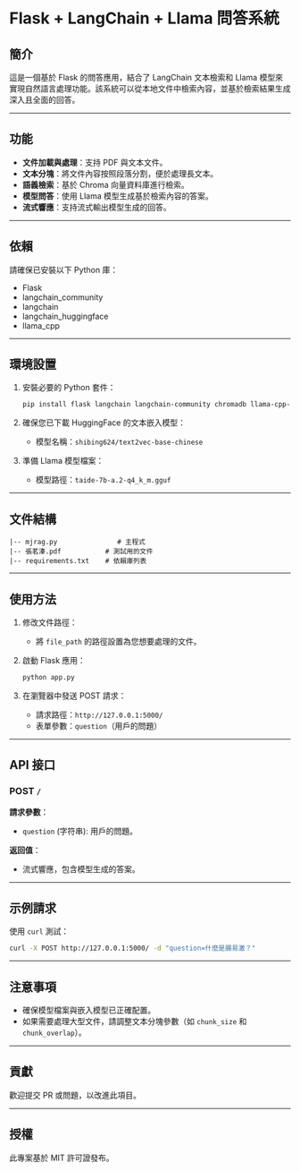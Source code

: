 # Flask + LangChain + Llama 問答系統

## 簡介

這是一個基於 Flask 的問答應用，結合了 LangChain 文本檢索和 Llama 模型來實現自然語言處理功能。該系統可以從本地文件中檢索內容，並基於檢索結果生成深入且全面的回答。

---

## 功能

- **文件加載與處理**：支持 PDF 與文本文件。
- **文本分塊**：將文件內容按照段落分割，便於處理長文本。
- **語義檢索**：基於 Chroma 向量資料庫進行檢索。
- **模型問答**：使用 Llama 模型生成基於檢索內容的答案。
- **流式響應**：支持流式輸出模型生成的回答。

---

## 依賴

請確保已安裝以下 Python 庫：

- Flask
- langchain\_community
- langchain
- langchain\_huggingface
- llama\_cpp

---

## 環境設置

1. 安裝必要的 Python 套件：

   ```bash
   pip install flask langchain langchain-community chromadb llama-cpp-python
   ```

2. 確保您已下載 HuggingFace 的文本嵌入模型：

   - 模型名稱：`shibing624/text2vec-base-chinese`

3. 準備 Llama 模型檔案：

   - 模型路徑：`taide-7b-a.2-q4_k_m.gguf`

---

## 文件結構

```
|-- mjrag.py               # 主程式
|-- 張茗溱.pdf           # 測試用的文件
|-- requirements.txt    # 依賴庫列表
```

---

## 使用方法

1. 修改文件路徑：

   - 將 `file_path` 的路徑設置為您想要處理的文件。

2. 啟動 Flask 應用：

   ```bash
   python app.py
   ```

3. 在瀏覽器中發送 POST 請求：

   - 請求路徑：`http://127.0.0.1:5000/`
   - 表單參數：`question`（用戶的問題）

---

## API 接口

### POST `/`

**請求參數**：

- `question` (字符串): 用戶的問題。

**返回值**：

- 流式響應，包含模型生成的答案。

---

## 示例請求

使用 `curl` 測試：

```bash
curl -X POST http://127.0.0.1:5000/ -d "question=什麼是腸易激？"
```

---

## 注意事項

- 確保模型檔案與嵌入模型已正確配置。
- 如果需要處理大型文件，請調整文本分塊參數（如 `chunk_size` 和 `chunk_overlap`）。

---

## 貢獻

歡迎提交 PR 或問題，以改進此項目。

---

## 授權

此專案基於 MIT 許可證發布。

